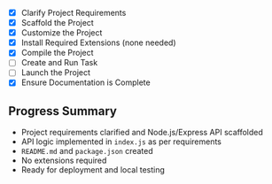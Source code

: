 - [x] Clarify Project Requirements
- [x] Scaffold the Project
- [x] Customize the Project
- [x] Install Required Extensions (none needed)
- [x] Compile the Project
- [ ] Create and Run Task
- [ ] Launch the Project
- [x] Ensure Documentation is Complete

## Progress Summary
- Project requirements clarified and Node.js/Express API scaffolded
- API logic implemented in `index.js` as per requirements
- `README.md` and `package.json` created
- No extensions required
- Ready for deployment and local testing
